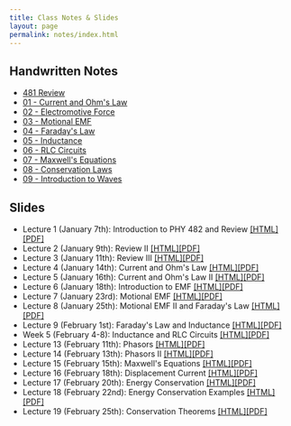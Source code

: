 ```yaml
---
title: Class Notes & Slides
layout: page
permalink: notes/index.html
---
```


## Handwritten Notes

* [481 Review](http://dannycaballero.info/phy481msu_f2018/notes/index.html)
* [01 - Current and Ohm's Law](./handwritten/01-Current_and_Ohms_Law.pdf)
* [02 - Electromotive Force](./handwritten/02-EMF.pdf)
* [03 - Motional EMF](./handwritten/03-Motional_EMF.pdf)
* [04 - Faraday's Law](./handwritten/04-Faradays_Law.pdf)
* [05 - Inductance](./handwritten/05-Inductance.pdf)
* [06 - RLC Circuits](./handwritten/06-RLC.pdf)
* [07 - Maxwell's Equations](./handwritten/07-Maxwell_Equations.pdf)
* [08 - Conservation Laws](./handwritten/08-Conservation_Laws.pdf)
* [09 - Introduction to Waves](./handwritten/09-Introduction_to_waves.pdf)

## Slides

* Lecture 1 (January 7th): Introduction to PHY 482 and Review [[HTML]](./01-slides.html) [[PDF]](./01-slides.pdf)
* Lecture 2 (January 9th): Review II [[HTML]](./02-slides.html)[[PDF]](./02-slides.pdf)
* Lecture 3 (January 11th): Review III [[HTML]](./03-slides.html)[[PDF]](./03-slides.pdf)
* Lecture 4 (January 14th): Current and Ohm's Law [[HTML]](./04-slides.html)[[PDF]](./04-slides.pdf)
* Lecture 5 (January 16th): Current and Ohm's Law II [[HTML]](./05-slides.html)[[PDF]](./05-slides.pdf)
* Lecture 6 (January 18th): Introduction to EMF [[HTML]](./06-slides.html)[[PDF]](./06-slides.pdf)
* Lecture 7 (January 23rd): Motional EMF [[HTML]](./07-slides.html)[[PDF]](./07-slides.pdf)
* Lecture 8 (January 25th): Motional EMF II and Faraday's Law [[HTML]](./08-slides.html)[[PDF]](./08-slides.pdf)
* Lecture 9 (February 1st): Faraday's Law and Inductance [[HTML]](./09-slides.html)[[PDF]](./09-slides.pdf)
* Week 5 (February 4-8): Inductance and RLC Circuits [[HTML]](./10-slides.html)[[PDF]](./10-slides.pdf)
* Lecture 13 (February 11th): Phasors [[HTML]](./13-slides.html)[[PDF]](./13-slides.pdf)
* Lecture 14 (February 13th): Phasors II [[HTML]](./14-slides.html)[[PDF]](./14-slides.pdf)
* Lecture 15 (February 15th): Maxwell's Equations [[HTML]](./15-slides.html)[[PDF]](./15-slides.pdf)
* Lecture 16 (February 18th): Displacement Current [[HTML]](./16-slides.html)[[PDF]](./16-slides.pdf)
* Lecture 17 (February 20th): Energy Conservation [[HTML]](./17-slides.html)[[PDF]](./17-slides.pdf)
* Lecture 18 (February 22nd): Energy Conservation Examples [[HTML]](./18-slides.html)[[PDF]](./18-slides.pdf)
* Lecture 19 (February 25th): Conservation Theorems [[HTML]](./19-slides.html)[[PDF]](./19-slides.pdf)
